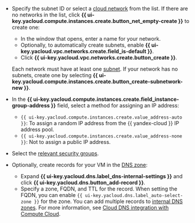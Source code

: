 * Specify the subnet ID or select a [cloud network](../../vpc/concepts/network.md#network) from the list.
  If there are no networks in the list, click **{{ ui-key.yacloud.compute.instances.create.button_net_empty-create }}** to create one:

    * In the window that opens, enter a name for your network.
    * Optionally, to automatically create subnets, enable **{{ ui-key.yacloud.vpc.networks.create.field_is-default }}**.
    * Click **{{ ui-key.yacloud.vpc.networks.create.button_create }}**.

  Each network must have at least one [subnet](../../vpc/concepts/network.md#subnet). If your network has no subnets, create one by selecting **{{ ui-key.yacloud.compute.instances.create.button_create-subnetwork-new }}**.

* In the **{{ ui-key.yacloud.compute.instances.create.field_instance-group-address }}** field, select a method for assigning an IP address:

    * `{{ ui-key.yacloud.compute.instances.create.value_address-auto }}`: To assign a random IP address from the {{ yandex-cloud }} IP address pool.
    * `{{ ui-key.yacloud.compute.instances.create.value_address-none }}`: Not to assign a public IP address.

* Select the [relevant security groups](../../vpc/concepts/security-groups.md).

* Optionally, create records for your VM in the [DNS zone](../../dns/concepts/dns-zone.md):

    * Expand **{{ ui-key.yacloud.dns.label_dns-internal-settings }}** and click **{{ ui-key.yacloud.dns.button_add-record }}**.
    * Specify a zone, FQDN, and TTL for the record. When setting the FQDN, you can enable `{{ ui-key.yacloud.dns.label_auto-select-zone }}` for the zone.
      You can add multiple records to [internal DNS zones](../../dns/concepts/dns-zone.md). For more information, see [Cloud DNS integration with Compute Cloud](../../dns/concepts/compute-integration.md).

